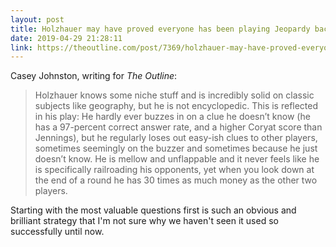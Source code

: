 ```yaml
---
layout: post
title: Holzhauer may have proved everyone has been playing Jeopardy backwards
date: 2019-04-29 21:28:11
link: https://theoutline.com/post/7369/holzhauer-may-have-proved-everyone-has-been-playing-jeopardy-backwards
---
```


Casey Johnston, writing for *The Outline*:

> Holzhauer knows some niche stuff and is incredibly solid on classic subjects like geography, but he is not encyclopedic. This is reflected in his play: He hardly ever buzzes in on a clue he doesn’t know (he has a 97-percent correct answer rate, and a higher Coryat score than Jennings), but he regularly loses out easy-ish clues to other players, sometimes seemingly on the buzzer and sometimes because he just doesn’t know. He is mellow and unflappable and it never feels like he is specifically railroading his opponents, yet when you look down at the end of a round he has 30 times as much money as the other two players.

Starting with the most valuable questions first is such an obvious and brilliant strategy that I'm not sure why we haven't seen it used so successfully until now.

